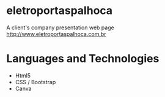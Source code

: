 # eletroportaspalhoca 
A client's company presentation web page
http://www.eletroportaspalhoca.com.br

# Languages and Technologies
* Html5
* CSS / Bootstrap
* Canva

